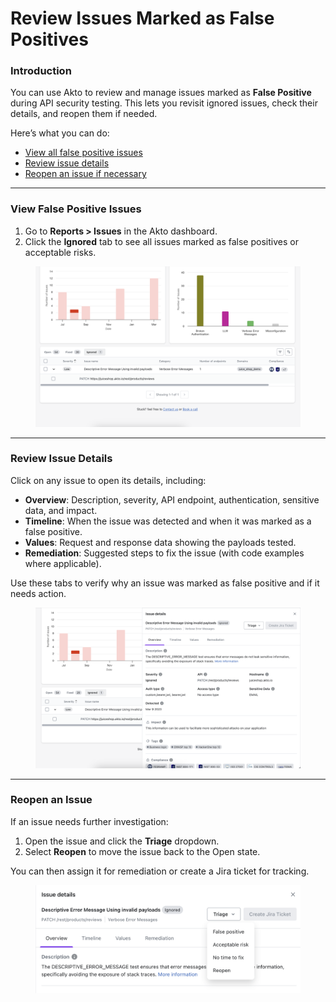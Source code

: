 # Review Issues Marked as False Positives

### Introduction

You can use Akto to review and manage issues marked as **False Positive** during API security testing. This lets you revisit ignored issues, check their details, and reopen them if needed.

Here’s what you can do:

* [View all false positive issues](review-issues-marked-as-false-positives.md#view-false-positive-issues)
* [Review issue details](review-issues-marked-as-false-positives.md#review-issue-details)
* [Reopen an issue if necessary](review-issues-marked-as-false-positives.md#reopen-an-issue)

***

### View False Positive Issues

1. Go to **Reports > Issues** in the Akto dashboard.
2. Click the **Ignored** tab to see all issues marked as false positives or acceptable risks.

<figure><img src="../../../.gitbook/assets/image (2) (1) (1) (1) (1) (1) (1) (1) (1) (1) (1) (1) (1) (1).png" alt=""><figcaption></figcaption></figure>

***

### Review Issue Details

Click on any issue to open its details, including:

* **Overview**: Description, severity, API endpoint, authentication, sensitive data, and impact.
* **Timeline**: When the issue was detected and when it was marked as a false positive.
* **Values**: Request and response data showing the payloads tested.
* **Remediation**: Suggested steps to fix the issue (with code examples where applicable).

Use these tabs to verify why an issue was marked as false positive and if it needs action.

<figure><img src="../../../.gitbook/assets/image (1) (1) (1) (1) (1) (1) (1) (1) (1) (1) (1) (1) (1) (1) (1) (1) (1) (1) (1) (1) (1) (1).png" alt=""><figcaption></figcaption></figure>

***

### Reopen an Issue

If an issue needs further investigation:

1. Open the issue and click the **Triage** dropdown.
2. Select **Reopen** to move the issue back to the Open state.

You can then assign it for remediation or create a Jira ticket for tracking.

<figure><img src="../../../.gitbook/assets/image (2) (1) (1) (1) (1) (1) (1) (1) (1) (1) (1) (1) (1) (1) (1).png" alt=""><figcaption></figcaption></figure>
